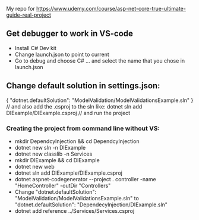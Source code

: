 My repo for https://www.udemy.com/course/asp-net-core-true-ultimate-guide-real-project


## Get debugger to work in VS-code
- Install C# Dev kit
- Change launch.json to point to current
- Go to debug and choose C# ... and select the name that you chose in launch.json

## Change default solution in settings.json:
{
    "dotnet.defaultSolution": "ModelValidation/ModelValidationsExample.sln"
}
// and also add the .csproj to the sln like: dotnet sln add DIExample/DIExample.csproj 
// and run the project

### Creating the project from command line without VS:
- mkdir DependcyInjection && cd DependcyInjection
- dotnet new sln -n DIExample
- dotnet new classlib -n Services
- mkdir DIExample && cd DIExample
- dotnet new web
- dotnet sln add DIExample/DIExample.csproj 
- dotnet aspnet-codegenerator --project . controller  -name "HomeController" -outDir "Controllers"
- Change  "dotnet.defaultSolution": "ModelValidation/ModelValidationsExample.sln" to  "dotnet.defaultSolution": "DependecyInjection/DIExample.sln"
- dotnet add reference ../Services/Services.csproj 
